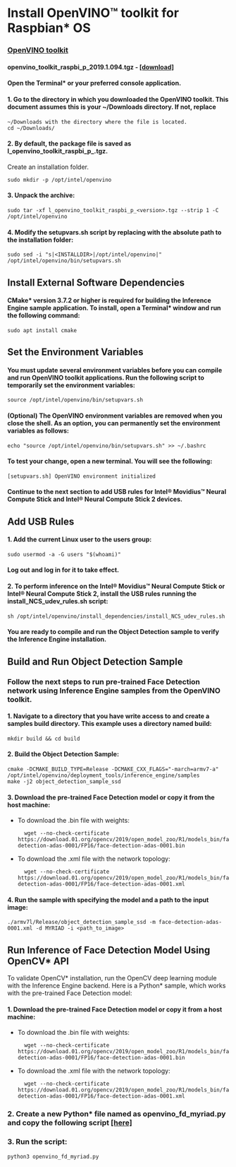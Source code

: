 # Install OpenVINO™ toolkit for Raspbian* OS 
### [OpenVINO toolkit](https://docs.openvinotoolkit.org/latest/_docs_install_guides_installing_openvino_raspbian.html#install-package)

#### openvino_toolkit_raspbi_p_2019.1.094.tgz - [[download]](https://download.01.org/opencv/2019/openvinotoolkit/)

#### Open the Terminal* or your preferred console application.

#### 1. Go to the directory in which you downloaded the OpenVINO toolkit. This document assumes this is your ~/Downloads directory. If not, replace 
    
    ~/Downloads with the directory where the file is located.
    cd ~/Downloads/

#### 2. By default, the package file is saved as l_openvino_toolkit_raspbi_p_<version>.tgz.
Create an installation folder.
    
    sudo mkdir -p /opt/intel/openvino
  
#### 3. Unpack the archive: 
    
    sudo tar -xf l_openvino_toolkit_raspbi_p_<version>.tgz --strip 1 -C /opt/intel/openvino
    
#### 4. Modify the setupvars.sh script by replacing <INSTALLDIR> with the absolute path to the installation folder:
    
    sudo sed -i "s|<INSTALLDIR>|/opt/intel/openvino|" /opt/intel/openvino/bin/setupvars.sh

## Install External Software Dependencies
#### CMake* version 3.7.2 or higher is required for building the Inference Engine sample application. To install, open a Terminal* window and run the following command: 
    
    sudo apt install cmake
    
## Set the Environment Variables

#### You must update several environment variables before you can compile and run OpenVINO toolkit applications. Run the following script to temporarily set the environment variables:

    source /opt/intel/openvino/bin/setupvars.sh

#### (Optional) The OpenVINO environment variables are removed when you close the shell. As an option, you can permanently set the environment variables as follows:

    echo "source /opt/intel/openvino/bin/setupvars.sh" >> ~/.bashrc

#### To test your change, open a new terminal. You will see the following:

    [setupvars.sh] OpenVINO environment initialized

#### Continue to the next section to add USB rules for Intel® Movidius™ Neural Compute Stick and Intel® Neural Compute Stick 2 devices.

## Add USB Rules
#### 1. Add the current Linux user to the users group:
    
    sudo usermod -a -G users "$(whoami)"

#### Log out and log in for it to take effect.
    
#### 2. To perform inference on the Intel® Movidius™ Neural Compute Stick or Intel® Neural Compute Stick 2, install the USB rules running the install_NCS_udev_rules.sh script:
    
    sh /opt/intel/openvino/install_dependencies/install_NCS_udev_rules.sh

#### You are ready to compile and run the Object Detection sample to verify the Inference Engine installation.

## Build and Run Object Detection Sample

### Follow the next steps to run pre-trained Face Detection network using Inference Engine samples from the OpenVINO toolkit.
#### 1. Navigate to a directory that you have write access to and create a samples build directory. This example uses a directory named build:
    
    mkdir build && cd build

#### 2. Build the Object Detection Sample:
    cmake -DCMAKE_BUILD_TYPE=Release -DCMAKE_CXX_FLAGS="-march=armv7-a" /opt/intel/openvino/deployment_tools/inference_engine/samples
    make -j2 object_detection_sample_ssd
    
#### 3. Download the pre-trained Face Detection model or copy it from the host machine:

* To download the .bin file with weights:
        
        wget --no-check-certificate https://download.01.org/opencv/2019/open_model_zoo/R1/models_bin/face-detection-adas-0001/FP16/face-detection-adas-0001.bin
    
* To download the .xml file with the network topology:
    
        wget --no-check-certificate https://download.01.org/opencv/2019/open_model_zoo/R1/models_bin/face-detection-adas-0001/FP16/face-detection-adas-0001.xml
        
#### 4. Run the sample with specifying the model and a path to the input image:

    ./armv7l/Release/object_detection_sample_ssd -m face-detection-adas-0001.xml -d MYRIAD -i <path_to_image>

## Run Inference of Face Detection Model Using OpenCV* API

To validate OpenCV* installation, run the OpenCV deep learning module with the Inference Engine backend. Here is a Python* sample, which works with the pre-trained Face Detection model:

#### 1. Download the pre-trained Face Detection model or copy it from a host machine:
* To download the .bin file with weights:
        
        wget --no-check-certificate https://download.01.org/opencv/2019/open_model_zoo/R1/models_bin/face-detection-adas-0001/FP16/face-detection-adas-0001.bin
 
* To download the .xml file with the network topology:
        
        wget --no-check-certificate https://download.01.org/opencv/2019/open_model_zoo/R1/models_bin/face-detection-adas-0001/FP16/face-detection-adas-0001.xml
    
### 2. Create a new Python* file named as openvino_fd_myriad.py and copy the following script [[here]](https://github.com/yehengchen/NCS2-OpenVINO/blob/master/openvino_fd_myriad.py)
### 3. Run the script:

    python3 openvino_fd_myriad.py
    
 

